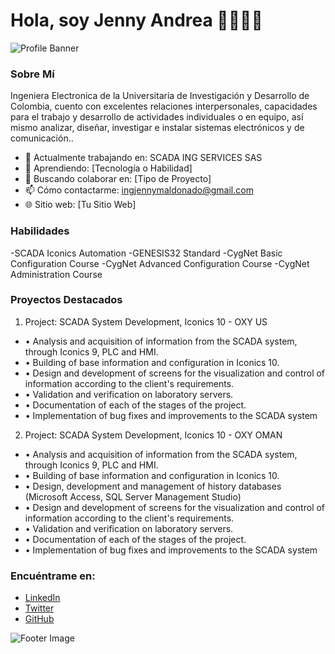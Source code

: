 # Hola, soy Jenny Andrea 👨‍💻👩‍💻

![Profile Banner](https://example.com/tu-imagen-de-banner.jpg)

### Sobre Mí

Ingeniera Electronica de la Universitaria de Investigación y Desarrollo de Colombia, cuento con excelentes relaciones interpersonales, capacidades para el trabajo y desarrollo de actividades individuales o en equipo, así mismo analizar, diseñar, investigar e instalar
sistemas electrónicos y de comunicación..

- 🔭 Actualmente trabajando en: SCADA ING SERVICES SAS
- 🌱 Aprendiendo: [Tecnología o Habilidad]
- 👯 Buscando colaborar en: [Tipo de Proyecto]
- 📫 Cómo contactarme: ingjennymaldonado@gmail.com
- 🌐 Sitio web: [Tu Sitio Web]

### Habilidades

-SCADA Iconics Automation
-GENESIS32 Standard
-CygNet Basic Configuration Course
-CygNet Advanced Configuration Course
-CygNet Administration Course

### Proyectos Destacados

1. Project: SCADA System Development, Iconics 10 - OXY US
- •	Analysis and acquisition of information from the SCADA system, through Iconics 9, PLC and HMI. 
- •	Building of base information and configuration in Iconics 10.
- •	Design and development of screens for the visualization and control of information according to the client's requirements.
- •	Validation and verification on laboratory servers.
- •	Documentation of each of the stages of the project.
- •	Implementation of bug fixes and improvements to the SCADA system


2. Project: SCADA System Development, Iconics 10 - OXY OMAN
- •	Analysis and acquisition of information from the SCADA system, through Iconics 9, PLC and HMI. 
- •	Building of base information and configuration in Iconics 10.
- •	Design, development and management of history databases (Microsoft Access, SQL Server Management Studio)
- •	Design and development of screens for the visualization and control of information according to the client's requirements.
- •	Validation and verification on laboratory servers.
- •	Documentation of each of the stages of the project.
- •	Implementation of bug fixes and improvements to the SCADA system


### Encuéntrame en:

- [LinkedIn](https://linkedin.com/in/tu-usuario)
- [Twitter](https://twitter.com/tu-usuario)
- [GitHub](https://github.com/tu-usuario)

![Footer Image](https://example.com/tu-imagen-de-footer.jpg)

